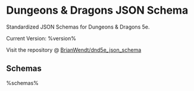 # Dungeons & Dragons JSON Schema
Standardized JSON Schemas for Dungeons &amp; Dragons 5e.

Current Version: %version%

Visit the repository @ [BrianWendt/dnd5e_json_schema](https://github.com/BrianWendt/dnd5e_json_schema)
## Schemas
%schemas%